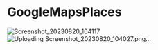 # GoogleMapsPlaces

![Screenshot_20230820_104117](https://github.com/William-Vera/GoogleMapsPlaces/assets/108200901/820bd989-d5a4-4f9f-93f5-f68b7f527790)
![Uploading Screenshot_20230820_104027.png…]()
